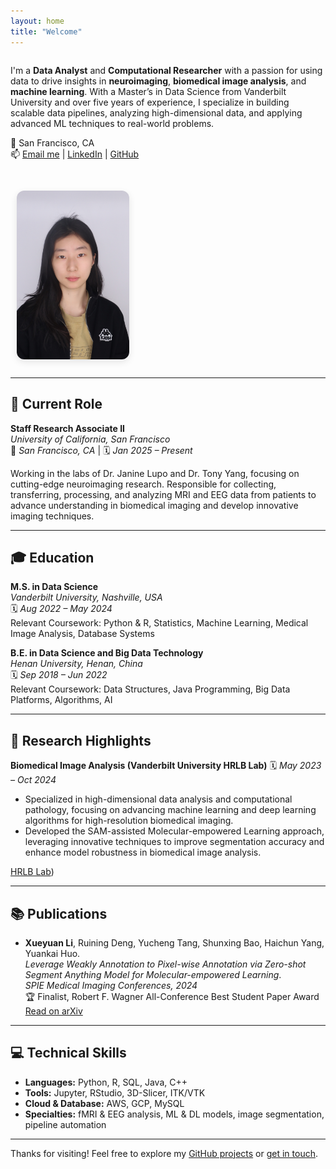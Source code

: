 ```yaml
---
layout: home
title: "Welcome"
---
```


<div style="display: flex; flex-wrap: wrap; align-items: flex-start; justify-content: space-between; gap: 30px;">

  <!-- Left Column: Intro Text -->
  <div style="flex: 1; min-width: 280px;">

<p>I'm a <strong>Data Analyst</strong> and <strong>Computational Researcher</strong> with a passion for using data to drive insights in <strong>neuroimaging</strong>, <strong>biomedical image analysis</strong>, and <strong>machine learning</strong>. With a Master’s in Data Science from Vanderbilt University and over five years of experience, I specialize in building scalable data pipelines, analyzing high-dimensional data, and applying advanced ML techniques to real-world problems.</p>

<p>📍 San Francisco, CA  
<br>📫 <a href="mailto:xueyuan.li@ucsf.edu">Email me</a> | <a href="https://www.linkedin.com/in/xueyuan-li-674208249/">LinkedIn</a> | <a href="https://github.com/Xueyuan33">GitHub</a></p>
  </div>

  <!-- Right Column: Photo + Contact -->
  <div style="min-width: 200px; text-align: center;">
    <img src="Alice.JPG" alt="Xueyuan Li" style="width: 180px; border-radius: 12px; box-shadow: 0 4px 12px rgba(0,0,0,0.1); margin-bottom: 12px;" />
  </div>

</div>

---

## 🧪 Current Role

**Staff Research Associate II**  
*University of California, San Francisco*  
📍 *San Francisco, CA* | 🗓 *Jan 2025 – Present*

Working in the labs of Dr. Janine Lupo and Dr. Tony Yang, focusing on cutting-edge neuroimaging research. Responsible for collecting, transferring, processing, and analyzing MRI and EEG data from patients to advance understanding in biomedical imaging and develop innovative imaging techniques.

---

## 🎓 Education

**M.S. in Data Science**  
*Vanderbilt University, Nashville, USA*  
🗓 *Aug 2022 – May 2024*  
Relevant Coursework: Python & R, Statistics, Machine Learning, Medical Image Analysis, Database Systems

**B.E. in Data Science and Big Data Technology**  
*Henan University, Henan, China*  
🗓 *Sep 2018 – Jun 2022*  
Relevant Coursework: Data Structures, Java Programming, Big Data Platforms, Algorithms, AI

---

## 🔬 Research Highlights

**Biomedical Image Analysis (Vanderbilt University HRLB Lab)**
🗓 *May 2023 – Oct 2024*  
- Specialized in high-dimensional data analysis and computational pathology, focusing on advancing machine learning and deep learning algorithms for high-resolution biomedical imaging. 
- Developed the SAM-assisted Molecular-empowered Learning approach, leveraging innovative techniques to improve segmentation accuracy and enhance model robustness in biomedical image analysis.

[HRLB Lab](https://hrlblab.github.io))

---

## 📚 Publications

- **Xueyuan Li**, Ruining Deng, Yucheng Tang, Shunxing Bao, Haichun Yang, Yuankai Huo.  
  *Leverage Weakly Annotation to Pixel-wise Annotation via Zero-shot Segment Anything Model for Molecular-empowered Learning*.  
  *SPIE Medical Imaging Conferences, 2024*  
  🏆 Finalist, Robert F. Wagner All-Conference Best Student Paper Award  
  [Read on arXiv](https://arxiv.org/abs/2308.05785v1)

---

## 💻 Technical Skills

- **Languages:** Python, R, SQL, Java, C++  
- **Tools:** Jupyter, RStudio, 3D-Slicer, ITK/VTK  
- **Cloud & Database:** AWS, GCP, MySQL  
- **Specialties:** fMRI & EEG analysis, ML & DL models, image segmentation, pipeline automation

---

Thanks for visiting! Feel free to explore my [GitHub projects](https://github.com/Xueyuan33) or [get in touch](mailto:xueyuan.li@ucsf.edu).
